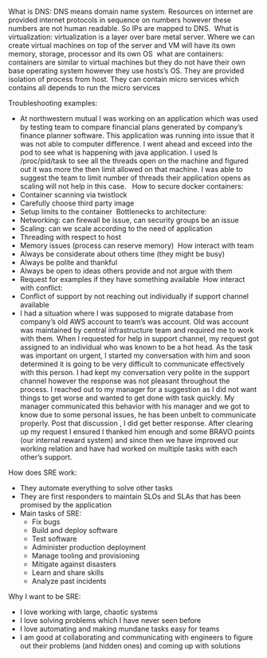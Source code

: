 What is DNS:
DNS means domain name system. Resources on internet are provided internet protocols in sequence on numbers however these numbers are not human readable. So IPs are mapped to DNS.  What is virtualization: virtualization is a layer over bare metal server. Where we can create virtual machines on top of the server and VM will have its own memory, storage, processor and its own OS  what are containers: containers are similar to virtual machines but they do not have their own base operating system however they use hosts’s OS. They are provided isolation of process from host. They can contain micro services which contains all depends to run the micro services

Troubleshooting examples:
- At northwestern mutual I was working on an application which was used by testing team to compare financial plans generated by company’s finance planner software. This application was running into issue that it was not able to computer difference. I went ahead and exceed into the pod to see what is happening with java application. I used ls /proc/pid/task to see all the threads open on the machine and figured out it was more the then limit allowed on that machine. I was able to suggest the team to limit number of threads their application opens as scaling will not help in this case.  
How to secure docker containers: 
- Container scanning via twistlock
- Carefully choose third party image
- Setup limits to the container
 Bottlenecks to architecture: 
- Networking: can firewall be issue, can security groups be an issue
- Scaling: can we scale according to the need of application
- Threading with respect to host
- Memory issues (process can reserve memory)
 How interact with team
- Always be considerate about others time (they might be busy)
- Always be polite and thankful
- Always be open to ideas others provide and not argue with them
- Request for examples if they have something available
 How interact with conflict:
- Conflict of support by not reaching out individually if support channel available
- I had a situation where I was supposed to migrate database from company’s old AWS account to team’s was account. Old was account was maintained by central infrastructure team and required me to work with them. When I requested for help in support channel, my request got assigned to an individual who was known to be a hot head. As the task was important on urgent, I started my conversation with him and soon determined it is going to be very difficult to communicate effectively with this person. I had kept my conversation very polite in the support channel however the response was not pleasant throughout the process. I reached out to my manager for a suggestion as I did not want things to get worse and wanted to get done with task quickly. My manager communicated this behavior with his manager and we got to know due to some personal issues, he has been unbelt to communicate properly.  Post that discussion , I did get better response. After clearing up my request I ensured I thanked him enough and some BRAVO points (our internal reward system) and since then we have improved our working  relation and have had worked on multiple tasks with each other’s support. 

How does SRE work:
- They automate everything to solve other tasks
- They are first responders to maintain SLOs and SLAs that has been promised by the application 
- Main tasks of SRE:
    - Fix bugs
    - Build and deploy software
    - Test software
    - Administer production deployment
    - Manage tooling and provisioning
    - Mitigate against disasters
    - Learn and share skills
    - Analyze past incidents

Why I want to be SRE:
- I love working with large, chaotic systems
- I love solving problems which I have never seen before
- I love automating and making mundane tasks easy for teams
- I am good at collaborating and communicating with engineers to figure out their problems (and hidden ones) and coming up with solutions
